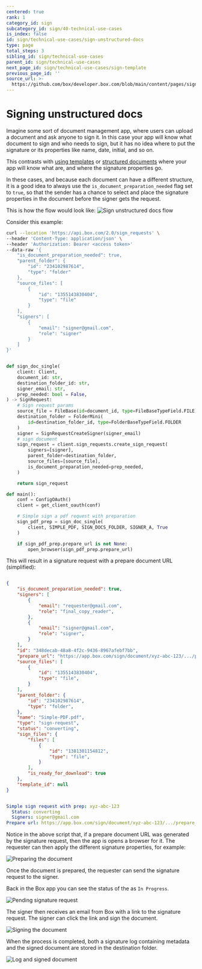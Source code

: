 ```yaml
---
centered: true
rank: 1
category_id: sign
subcategory_id: sign/40-technical-use-cases
is_index: false
id: sign/technical-use-cases/sign-unstructured-docs
type: page
total_steps: 3
sibling_id: sign/technical-use-cases
parent_id: sign/technical-use-cases
next_page_id: sign/technical-use-cases/sign-template
previous_page_id: ''
source_url: >-
  https://github.com/box/developer.box.com/blob/main/content/pages/sign/40-technical-use-cases/10-sign-unstructured-docs.md
---
```

# Signing unstructured docs

Imagine some sort of document management app, where users can upload a document
and ask anyone to sign it. In this case your app will know what document to
sign and who needs to sign, but it has no idea where to put the signature or
its properties like name, date, initial, and so on.

This contrasts with [using templates][sign-templates] or
[structured documents][sign-structured-docs] where your app will know what are,
and where the signature properties go.

In these cases, and because each document can have a different structure, it is
a good idea to always use the `is_document_preparation_needed` flag set to
`true`, so that the sender has a chance to select and place the signature
properties in the document before the signer gets the request.

This is how the flow would look like:
![Sign unstructured docs flow](images/unstructured-docs-flow.png)

Consider this example:

<Tabs>

<Tab title='cURL'>

```bash
curl --location 'https://api.box.com/2.0/sign_requests' \
--header 'Content-Type: application/json' \
--header 'Authorization: Bearer <access token>'
--data-raw '{
    "is_document_preparation_needed": true,
    "parent_folder": {
        "id": "234102987614",
        "type": "folder"
    },
    "source_files": [
        {
            "id": "1355143830404",
            "type": "file"
        }
    ],
    "signers": [
        {
            "email": "signer@gmail.com",
            "role": "signer"
        }
    ]
}'
```

</Tab>

<Tab title='Python Gen SDK'>

```python

def sign_doc_single(
    client: Client,
    document_id: str,
    destination_folder_id: str,
    signer_email: str,
    prep_needed: bool = False,
) -> SignRequest:
    # Sign request params
    source_file = FileBase(id=document_id, type=FileBaseTypeField.FILE)
    destination_folder = FolderMini(
        id=destination_folder_id, type=FolderBaseTypeField.FOLDER
    )
    signer = SignRequestCreateSigner(signer_email)
    # sign document
    sign_request = client.sign_requests.create_sign_request(
        signers=[signer],
        parent_folder=destination_folder,
        source_files=[source_file],
        is_document_preparation_needed=prep_needed,
    )

    return sign_request

def main():
    conf = ConfigOAuth()
    client = get_client_oauth(conf)

    # Simple sign a pdf request with preparation
    sign_pdf_prep = sign_doc_single(
        client, SIMPLE_PDF, SIGN_DOCS_FOLDER, SIGNER_A, True
    )

    if sign_pdf_prep.prepare_url is not None:
        open_browser(sign_pdf_prep.prepare_url)

```

</Tab>

</Tabs>

This will result in a signature request with a prepare document URL
(simplified):

<Tabs>

<Tab title='cURL'>

```json

{
    "is_document_preparation_needed": true,
    "signers": [
        {
            "email": "requester@gmail.com",
            "role": "final_copy_reader",
        },
        {
            "email": "signer@gmail.com",
            "role": "signer",
        }
    ],
    "id": "348decab-48a8-4f2c-9436-8967afebf7bb",
    "prepare_url": "https://app.box.com/sign/document/xyz-abc-123/.../prepare_doc/",
    "source_files": [
        {
            "id": "1355143830404",
            "type": "file",
        }
    ],
    "parent_folder": {
        "id": "234102987614",
        "type": "folder",
    },
    "name": "Simple-PDF.pdf",
    "type": "sign-request",
    "status": "converting",
    "sign_files": {
        "files": [
            {
                "id": "1381301154812",
                "type": "file",
            }
        ],
        "is_ready_for_download": true
    },
    "template_id": null
}

```

</Tab>

<Tab title='Python Gen SDK'>

```YAML

Simple sign request with prep: xyz-abc-123
  Status: converting
  Signers: signer@gmail.com
Prepare url: https://app.box.com/sign/document/xyz-abc-123/.../prepare_doc/

```

</Tab>

</Tabs>

Notice in the above script that, if a prepare document URL was generated by the
signature request, then the app is opens a browser for it. The requester can
then apply the different signature properties, for example:

![Preparing the document](images/sign-pdf-prep-doc.png)

Once the document is prepared, the requester can send the signature request to
the signer.

Back in the Box app you can see the status of the as `In Progress`.

![Pending signature request](images/sign-request-pending.png)

The signer then receives an email from Box with a link to the signature
request. The signer can click the link and sign the document.

![Signing the document](images/sign-pdf-prep-finish-sign.png)

When the process is completed, both a signature log containing metadata and
the signed document are stored in the destination folder.

![Log and signed document](images/sign-pdf-signed-docs.png)

[sign-templates]:page://sign/technical-use-cases/sign-template
[sign-structured-docs]:page://sign/technical-use-cases/sign-structured-docs